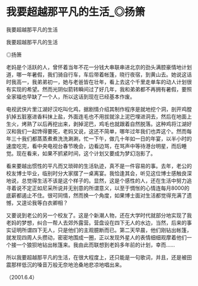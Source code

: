 # 我要超越那平凡的生活_◎扬箫

我要超越那平凡的生活

我要超越那平凡的生活

◎扬箫

老妈是个活跃的人，曾怀着当年不花一分钱大串联串进北京的劲头满腔豪情地计划道，哪一年暑假，我们骑自行车，车后带着帐篷，晓行夜宿，到黄山去。她说这话时我高一，我弟弟初一，她与老爸皆在壮年，看上去这个千里走单车的动人计划很有实现的希望。然而光阴似箭转瞬间过了好几年，我和弟弟都不再拥有暑假，要照全家福也早缺了一个人，所以这话到现在已经基本作废。

电视武侠片里江湖好汉吃叫化鸡，据剧情介绍其制作程序是就地挖个洞，剖开鸡膛扒掉五脏塞进香料抹上盐，外面连毛也不用拔就涂上泥巴埋进洞去，然后在地面上生火，烤熟了以后再挖出来，剥掉泥巴，鸡毛也就跟着自然脱落。这种鸡将江湖好汉和我们一起馋得要死，老妈又说，这还不简单，哪年过年我们也弄这个。然而每年三十我们都蒸蒸煮煮洗洗涮涮，忙一下午，做几十年如一日的年宴，以半小时的速度吃完，看中央电视台春节晚会，边看边骂，在骂声中等待港台明星，而后睡觉。现在看来，如果不抓紧时间，这个计划又要成为梦幻泡影了。

看来要越出惯性的平凡而又琐碎的生活轨迹，真不是一件容易的事。去年，老公的校友博士毕业，临别时分大家摆了一桌离宴。我恰逢其会，听见这位博士感触良深地说，总觉得生活不该是这个样子的。显然，这是个感性的人，还在生活中努力追寻着说不定正如尼采所说并无别意的所谓意义，以至于惆怅的心情连每月8000的底薪都遏止不住。很可同情，然而换一个角度，如果博士面对生活都觉得充满了遗憾，又遑论我等白衣卿相？

又要说到老公的另一个校友了。这是个新潮人物，还在大学时代就部分地实现了我老妈的梦想，纠合一帮人去郊外露营。营盘设在四下无人的水边，当然，后来的事实证明所谓四下无人，只是他们的主观臆断而已。第二天早晨，他们刚钻出帐篷，就发现四周人头攒动，密密地围成一圈，正以发现外星人的表情细细观摩着他们一个接一个狼狈地钻出帐篷来。我由此而联想到老妈多年前的计划，幸而……

所以我要超越那平凡的生活，在很大程度上，还只能是一句歌词，并且，还是被田震那样低沉的嗓音万般无奈地沧桑地悲凉地唱出来。

（2001.6.4）
